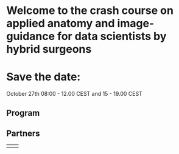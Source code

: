 # Welcome to the crash course on applied anatomy and image-guidance for data scientists by hybrid surgeons
# Save the date: 
October 27th 08:00 - 12.00 CEST and 15 - 19.00 CEST

## Program

## Partners
|||
|---|---|
|||
